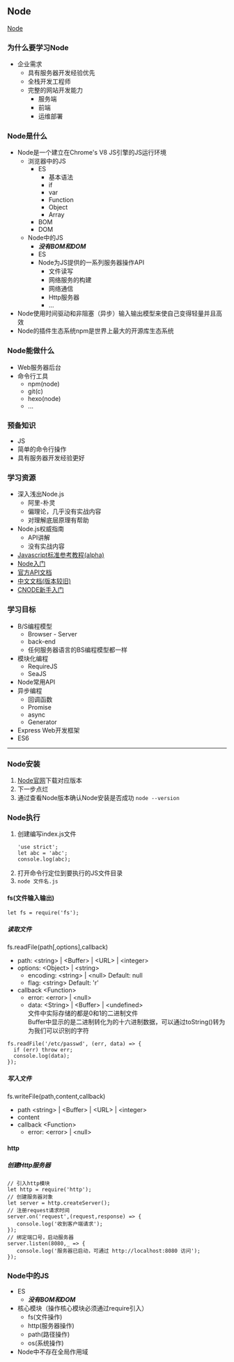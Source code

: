 ## Node
[Node](https://nodejs.org/en/)
### 为什么要学习Node

- 企业需求
    + 具有服务器开发经验优先
    + 全栈开发工程师
    + 完整的网站开发能力
        * 服务端
        * 前端
        * 运维部署

### Node是什么
- Node是一个建立在Chrome's V8 JS引擎的JS运行环境
    + 浏览器中的JS
        * ES
            - 基本语法
            - if
            - var
            - Function
            - Object
            - Array
        * BOM
        * DOM
    + Node中的JS
        * ***没有BOM和DOM***
        * ES
        * Node为JS提供的一系列服务器操作API
            - 文件读写
            - 网络服务的构建
            - 网络通信
            - Http服务器
            - ...
- Node使用时间驱动和非阻塞（异步）输入输出模型来使自己变得轻量并且高效
- Node的插件生态系统npm是世界上最大的开源库生态系统

### Node能做什么
- Web服务器后台
- 命令行工具
    + npm(node)
    + git(c)
    + hexo(node)
    + ...

### 预备知识
- JS
- 简单的命令行操作
- 具有服务器开发经验更好

### 学习资源
- 深入浅出Node.js
    + 阿里-朴灵
    + 偏理论，几乎没有实战内容
    + 对理解底层原理有帮助
- Node.js权威指南
    + API讲解
    + 没有实战内容
- [Javascript标准参考教程(alpha)](https://javascript.ruanyifeng.com/)
- [Node入门](https://www.nodebeginner.org/)
- [官方API文档](https://nodejs.org/dist/latest-v12.x/docs/api/)
- [中文文档(版本较旧)](http://www.nodeclass.com/api/node.html)
- [CNODE新手入门](http://cnodejs.org/getstart)

### 学习目标
- B/S编程模型
    + Browser - Server
    + back-end
    + 任何服务器语言的BS编程模型都一样
- 模块化编程
    + RequireJS
    + SeaJS
- Node常用API
- 异步编程
    + 回调函数
    + Promise
    + async
    + Generator
- Express Web开发框架
- ES6
***
### Node安装
1. [Node官网](https://nodejs.org/en/)下载对应版本
2. 下一步点烂
3. 通过查看Node版本确认Node安装是否成功 `node --version`

### Node执行
1. 创建编写index.js文件
    ```JS
    'use strict';
    let abc = 'abc';
    console.log(abc);
    ```
2. 打开命令行定位到要执行的JS文件目录
3. `node 文件名.js`

#### fs(文件输入输出)
```JS
let fs = require('fs');    
```
##### 读取文件  
fs.readFile(path[,options],callback)  
- path: \<string> | \<Buffer> | \<URL> | \<integer>  
- options: \<Object> | \<string>  
    + encoding: \<string> | \<null> Default: null
    + flag: \<string> Default: 'r'
- callback \<Function>
    + error: \<error> | \<null>
    + data: \<String> | \<Buffer> | \<undefined>  
    文件中实际存储的都是0和1的二进制文件  
    Buffer中显示的是二进制转化为的十六进制数据，可以通过toString()转为为我们可以识别的字符
```JS
fs.readFile('/etc/passwd', (err, data) => {
  if (err) throw err;
  console.log(data);
});
```

##### 写入文件  
fs.writeFile(path,content,callback)
- path \<string> | \<Buffer> | \<URL> | \<integer>  
- content
- callback \<Function>
    + error: \<error> | \<null>

#### http

##### 创建Http服务器
```JS
// 引入http模块
let http = require('http');
// 创建服务器对象
let server = http.createServer();
// 注册request请求时间
server.on('request',(request,response) => {
   console.log('收到客户端请求');
});
// 绑定端口号，启动服务器
server.listen(8080,_ => {
   console.log('服务器已启动，可通过 http://localhost:8080 访问');
});

```

### Node中的JS
- ES   
    + ***没有BOM和DOM***
- 核心模块（操作核心模块必须通过require引入）
    + fs(文件操作)
    + http(服务器操作)
    + path(路径操作)
    + os(系统操作)
- Node中不存在全局作用域
